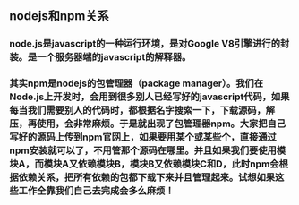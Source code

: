 ## nodejs和npm关系
### node.js是javascript的一种运行环境，是对Google V8引擎进行的封装。是一个服务器端的javascript的解释器。
### 其实npm是nodejs的包管理器（package manager）。我们在Node.js上开发时，会用到很多别人已经写好的javascript代码，如果每当我们需要别人的代码时，都根据名字搜索一下，下载源码，解压，再使用，会非常麻烦。于是就出现了包管理器npm。大家把自己写好的源码上传到npm官网上，如果要用某个或某些个，直接通过npm安装就可以了，不用管那个源码在哪里。并且如果我们要使用模块A，而模块A又依赖模块B，模块B又依赖模块C和D，此时npm会根据依赖关系，把所有依赖的包都下载下来并且管理起来。试想如果这些工作全靠我们自己去完成会多么麻烦！
